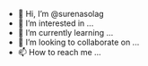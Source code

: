 - 👋 Hi, I’m @surenasolag
- 👀 I’m interested in ...
- 🌱 I’m currently learning ...
- 💞️ I’m looking to collaborate on ...
- 📫 How to reach me ...

<!---
surenasolag/surenasolag is a ✨ special ✨ repository because its `README.md` (this file) appears on your GitHub profile.
You can click the Preview link to take a look at your changes.
--->
